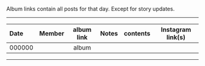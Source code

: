 Album links contain all posts for that day. Except for story updates.

***

Date   | Member         | album link                            | Notes                 | contents      | Instagram link(s) |
|:-    |:-              |:-:                                    |:-                     |:-             |:-:                |
000000 |                | album  |                       |               |                   |

***

[jy]:https://www.instagram.com/_imyour_joy/
[yr]:https://www.instagram.com/yerimiese/
[ks]:https://www.instagram.com/hi_sseulgi/
[wd]:https://www.instagram.com/todayis_wendy/
[ir]:https://www.instagram.com/renebaebae/